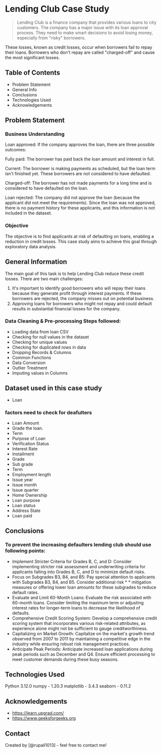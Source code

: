 # Lending Club Case Study
> Lending Club is a finance company that provides various loans to city customers. 
The company has a major issue with its loan approval process. 
They need to make smart decisions to avoid losing money, especially from "risky" borrowers.

These losses, known as credit losses, occur when borrowers fail to repay their loans. 
Borrowers who don't repay are called "charged-off" and cause the most significant losses.


## Table of Contents
* Problem Statement
* General Info
* Conclusions
* Technologies Used
* Acknowledgements

## Problem Statement

### Business Understanding
Loan approved: If the company approves the loan, there are three possible outcomes:

Fully paid: The borrower has paid back the loan amount and interest in full.

Current: The borrower is making payments as scheduled, but the loan term isn't finished yet. These borrowers are not considered to have defaulted.

Charged-off: The borrower has not made payments for a long time and is considered to have defaulted on the loan.

Loan rejected: The company did not approve the loan (because the applicant did not meet the requirements). Since the loan was not approved, there is no payment history for these applicants, and this information is not included in the dataset.

### Objective
The objective is to find applicants at risk of defaulting on loans, enabling a reduction in credit losses. This case study aims to achieve this goal through exploratory data analysis.

## General Information

The main goal of this task is to help Lending Club reduce these credit losses. There are two main challenges:

1. It's important to identify good borrowers who will repay their loans because they generate profit through interest payments. If these  borrowers are rejected, the company misses out on potential business.
2. Approving loans for borrowers who might not repay and could default results in substantial financial losses for the company.


### Data Cleaning & Pre-processing Steps followed:
 * Loading data from loan CSV
 * Checking for null values in the dataset
 * Checking for unique values
 * Checking for duplicated rows in data
 * Dropping Records & Columns
 * Common Functions
 * Data Conversion
 * Outlier Treatment
 * Imputing values in Columns

## Dataset used in this case study 
 * Loan 

### factors need to check for deafulters
- Loan Amount 
- Grade the loan.
- Term  
- Purpose of Loan 
- Verification Status 
- Interest Rate 
- Installment 
- Grade 
- Sub grade 
- Term 
- Employment length 
- Issue year 
- Issue month 
- Issue quarter
- Home Ownership 
- Loan purpose 
- Loan status 
- Address State 
- Loan paid 


## Conclusions

### To prevent the increasing defaulters lending club should use following points:

* Implement Stricter Criteria for Grades B, C, and D: Consider implementing stricter risk assessment and underwriting criteria for applicants falling into Grades B, C, and D to minimize default risks.
* Focus on Subgrades B3, B4, and B5: Pay special attention to applicants with Subgrades B3, B4, and B5. Consider additional risk * * mitigation measures or offering lower loan amounts for these subgrades to reduce default rates.
* Evaluate and Limit 60-Month Loans: Evaluate the risk associated with 60-month loans. Consider limiting the maximum term or adjusting interest rates for longer-term loans to decrease the likelihood of defaults.
* Comprehensive Credit Scoring System: Develop a comprehensive credit scoring system that incorporates various risk-related attributes, as experience alone might not be sufficient to gauge creditworthiness.
* Capitalizing on Market Growth: Capitalize on the market's growth trend observed from 2007 to 2011 by maintaining a competitive edge in the industry while ensuring robust risk management practices.
* Anticipate Peak Periods: Anticipate increased loan applications during peak periods such as December and Q4. Ensure efficient processing to meet customer demands during these busy seasons.


<!-- You don't have to answer all the questions - just the ones relevant to your project. -->


## Technologies Used
Python 3.12.0
numpy - 1.20.3
matplotlib - 3.4.3
seaborn - 0.11.2


<!-- As the libraries versions keep on changing, it is recommended to mention the version of library used in this project -->

## Acknowledgements
* https://learn.upgrad.com/
* https://www.geeksforgeeks.org


## Contact
Created by [@rupali1013] - feel free to contact me!


<!-- Optional -->
<!-- ## License -->
<!-- This project is open source and available under the [... License](). -->

<!-- You don't have to include all sections - just the one's relevant to your project -->